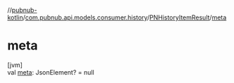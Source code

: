 //[pubnub-kotlin](../../../index.md)/[com.pubnub.api.models.consumer.history](../index.md)/[PNHistoryItemResult](index.md)/[meta](meta.md)

# meta

[jvm]\
val [meta](meta.md): JsonElement? = null
